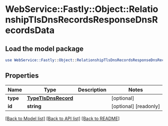 # WebService::Fastly::Object::RelationshipTlsDnsRecordsResponseDnsRecordsData

## Load the model package
```perl
use WebService::Fastly::Object::RelationshipTlsDnsRecordsResponseDnsRecordsData;
```

## Properties
Name | Type | Description | Notes
------------ | ------------- | ------------- | -------------
**type** | [**TypeTlsDnsRecord**](TypeTlsDnsRecord.md) |  | [optional] 
**id** | **string** |  | [optional] [readonly] 

[[Back to Model list]](../README.md#documentation-for-models) [[Back to API list]](../README.md#documentation-for-api-endpoints) [[Back to README]](../README.md)



